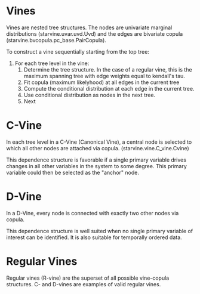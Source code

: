 Vines
======

Vines are nested tree structures.  The nodes are univariate marginal distributions
(starvine.uvar.uvd.Uvd)
and the edges are bivariate copula (starvine.bvcopula.pc_base.PairCopula).

To construct a vine sequentially starting from the top tree:

1. For each tree level in the vine:
    1. Determine the tree structure.  In the case of a regular vine, this is the
           maximum spanning tree with edge weights equal to kendall's tau.
    2. Fit copula (maximum likelyhood) at all edges in the current tree
    3. Compute the conditional distribution at each edge in the current tree.
    4. Use conditional distribution as nodes in the next tree.
    5. Next


C-Vine
=======

In each tree level in a C-Vine (Canonical Vine), a central node is selected to which all
other nodes are attached via copula. (starvine.vine.C_vine.Cvine)

This dependence structure is favorable if a single primary variable drives changes in all
other variables in the system to some degree.  This primary variable could then be
selected as the "anchor" node.

D-Vine
======

In a D-Vine, every node is connected with exactly two other nodes via copula.

This dependence structure is well suited when no single primary variable of interest
can be identified.  It is also suitable for temporally ordered data.


Regular Vines
=============

Regular vines (R-vine) are the superset of all possible vine-copula structures.  C- and D-vines
are examples of valid regular vines.
